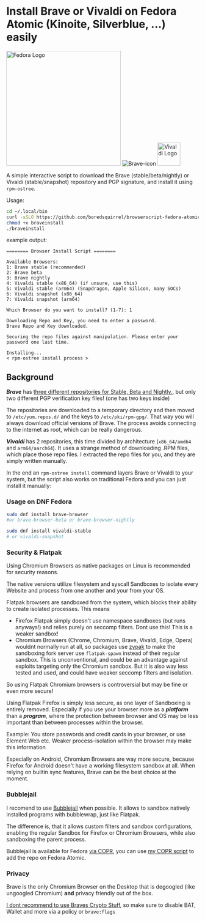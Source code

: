 # Install Brave or Vivaldi on Fedora Atomic (Kinoite, Silverblue, ...) easily
<img src="https://fedoraproject.org/assets/images/logos/fedora-blue.png" alt="Fedora Logo" width="300"/> ![Brave-icon](https://brave.com/static-assets/images/brave-logo-sans-text.svg) <img src="https://upload.wikimedia.org/wikipedia/commons/thumb/e/e4/Vivaldi_web_browser_logo.svg/200px-Vivaldi_web_browser_logo.svg.png" alt="Vivaldi Logo" width="60"/>

A simple interactive script to download the Brave (stable/beta/nightly) or Vivaldi (stable/snapshot) repository and PGP signature, and install it using `rpm-ostree`.

Usage:

```bash
cd ~/.local/bin
curl -sSLO https://github.com/boredsquirrel/browserscript-fedora-atomic/raw/main/browserscript
chmod +x braveinstall
./braveinstall
```

example output:

```
======== Browser Install Script ========

Available Browsers:
1: Brave stable (recommended)
2: Brave beta
3: Brave nightly
4: Vivaldi stable (x86_64) (if unsure, use this)
5: Vivaldi stable (arm64) (Snapdragon, Apple Silicon, many SOCs)
6: Vivaldi snapshot (x86_64)
7: Vivaldi snapshot (arm64)

Which Browser do you want to install? (1-7): 1

Downloading Repo and Key, you need to enter a password.
Brave Repo and Key downloaded.

Securing the repo files against manipulation. Please enter your password one last time.

Installing...
< rpm-ostree install process >
```

## Background
***Brave*** has [three different repositories for Stable, Beta and Nightly.](https://brave.com/linux/#release-channel-installation), but only two different PGP verification key files! (one has two keys inside)

The repositories are downloaded to a temporary directory and then moved to `/etc/yum.repos.d/` and the keys to `/etc/pki/rpm-gpg/`. That way you will always download official versions of Brave. The process avoids connecting to the internet as root, which can be really dangerous.

***Vivaldi*** has 2 repositories, this time divided by architecture (`x86_64/amd64` and `arm64/aarch64`). It uses a strange method of downloading .RPM files, which place those repo files. I extracted the repo files for you, and they are simply written manually.

In the end an `rpm-ostree install` command layers Brave or Vivaldi to your system, but the script also works on traditional Fedora and you can just install it manually:

### Usage on DNF Fedora

```bash
sudo dnf install brave-browser
#or brave-browser-beta or brave-browser-nightly

sudo dnf install vivaldi-stable
# or vivaldi-snapshot
```

### Security & Flatpak
Using Chromium Browsers as native packages on Linux is recommended for security reasons.

The native versions utilize filesystem and syscall Sandboxes to isolate every Website and process from one another and your from your OS.

Flatpak browsers are sandboxed from the system, which blocks their ability to create isolated processes. This means
- Firefox Flatpak simply doesn't use namespace sandboxes (but runs anyways!) and relies purely on seccomp filters. Dont use this! This is a weaker sandbox!
- Chromium Browsers (Chrome, Chromium, Brave, Vivaldi, Edge, Opera) wouldnt normally run at all, so packages use [zypak](https://github.com/refi64/zypak) to make the sandboxing fork server use `flatpak-spawn` instead of their regular sandbox. This is unconventional, and could be an advantage against exploits targeting only the Chromium sandbox. But it is also way less tested and used, and could have weaker seccomp filters and isolation.

So using Flatpak Chromium browsers is controversial but may be fine or even more secure!

Using Flatpak Firefox is simply less secure, as one layer of Sandboxing is entirely removed. Especially if you use your browser more as a ***platform*** than a ***program***, where the protection between browser and OS may be less important than between processes within the browser.

Example: You store passwords and credit cards in your browser, or use Element Web etc. Weaker process-isolation within the browser may make this information 

Especially on Android, Chromium Browsers are way more secure, because Firefox for Android doesn't have a working filesystem sandbox at all. When relying on builtin sync features, Brave can be the best choice at the moment.

### Bubblejail
I recomend to use [Bubblejail](https://github.com/igo95862/bubblejail/) when possible. It allows to sandbox natively installed programs with bubblewrap, just like Flatpak.

The difference is, that it allows custom filters and sandbox configurations, enabling the regular Sandbox for Firefox or Chromium Browsers, while also sandboxing the parent process.

Bubblejail is available for Fedora [via COPR](https://copr.fedorainfracloud.org/coprs/secureblue/bubblejail), you can use [my COPR script](https://github.com/boredsquirrel/COPR-command) to add the repo on Fedora Atomic.

### Privacy
Brave is the only Chromium Browser on the Desktop that is degoogled (like ungoogled Chromium) **and** privacy friendly out of the box.

[I dont recommend to use Braves Crypto Stuff](https://www.spacebar.news/stop-using-brave-browser/), so make sure to disable BAT, Wallet and more via a policy or `brave:flags`
